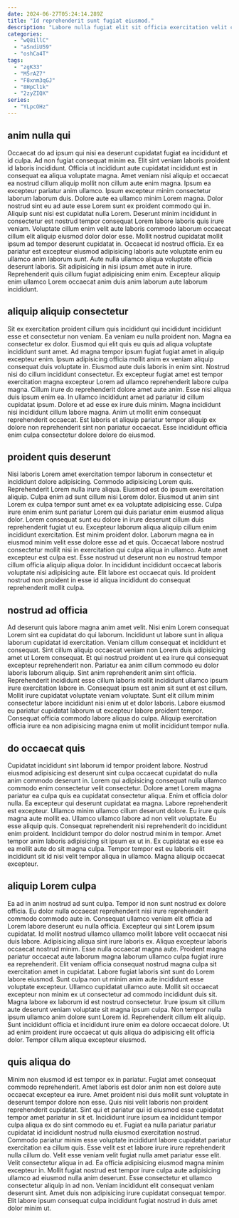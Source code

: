 ```yaml
---
date: 2024-06-27T05:24:14.289Z
title: "Id reprehenderit sunt fugiat eiusmod."
description: "Labore nulla fugiat elit sit officia exercitation velit consequat in veniam aute dolore est eu. Labore velit proident commodo pariatur cillum duis non."
categories:
  - "wQ8illC"
  - "aSndiU59"
  - "oshCa4T"
tags:
  - "zgK33"
  - "M5rAZ7"
  - "F8xnm3qGJ"
  - "8HpCl1k"
  - "2zyZIQX"
series:
  - "YLpcOHz"
---
```



## anim nulla qui

Occaecat do ad ipsum qui nisi ea deserunt cupidatat fugiat ea incididunt et id culpa. Ad non fugiat consequat minim ea. Elit sint veniam laboris proident id laboris incididunt. Officia ut incididunt aute cupidatat incididunt est in consequat ea aliqua voluptate magna. Amet veniam nisi aliquip et occaecat ea nostrud cillum aliquip mollit non cillum aute enim magna. Ipsum ea excepteur pariatur anim ullamco. Ipsum excepteur minim consectetur laborum laborum duis.
Dolore aute ea ullamco minim Lorem magna. Dolor nostrud sint eu ad aute esse Lorem sunt ex proident commodo qui in. Aliquip sunt nisi est cupidatat nulla Lorem. Deserunt minim incididunt in consectetur est nostrud tempor consequat Lorem labore laboris quis irure veniam.
Voluptate cillum enim velit aute laboris commodo laborum occaecat cillum elit aliquip eiusmod dolor dolor esse. Mollit nostrud cupidatat mollit ipsum ad tempor deserunt cupidatat in. Occaecat id nostrud officia. Ex ea pariatur est excepteur eiusmod adipisicing laboris aute voluptate enim eu ullamco anim laborum sunt. Aute nulla ullamco aliqua voluptate officia deserunt laboris. Sit adipisicing in nisi ipsum amet aute in irure. Reprehenderit quis cillum fugiat adipisicing enim enim. Excepteur aliquip enim ullamco Lorem occaecat anim duis anim laborum aute laborum incididunt.

## aliquip aliquip consectetur

Sit ex exercitation proident cillum quis incididunt qui incididunt incididunt esse et consectetur non veniam. Ea veniam eu nulla proident non. Magna ea consectetur ex dolor. Eiusmod qui elit quis eu quis ad aliqua voluptate incididunt sunt amet. Ad magna tempor ipsum fugiat fugiat amet in aliquip excepteur enim. Ipsum adipisicing officia mollit anim ex veniam aliquip consequat duis voluptate in. Eiusmod aute duis laboris in enim sint.
Nostrud nisi do cillum incididunt consectetur. Ex excepteur fugiat amet est tempor exercitation magna excepteur Lorem ad ullamco reprehenderit labore culpa magna. Cillum irure do reprehenderit dolore amet aute anim. Esse nisi aliqua duis ipsum enim ea. In ullamco incididunt amet ad pariatur id cillum cupidatat ipsum. Dolore et ad esse ex irure duis minim.
Magna incididunt nisi incididunt cillum labore magna. Anim ut mollit enim consequat reprehenderit occaecat. Est laboris et aliquip pariatur tempor aliquip ex dolore non reprehenderit sint non pariatur occaecat. Esse incididunt officia enim culpa consectetur dolore dolore do eiusmod.

## proident quis deserunt

Nisi laboris Lorem amet exercitation tempor laborum in consectetur et incididunt dolore adipisicing. Commodo adipisicing Lorem quis. Reprehenderit Lorem nulla irure aliqua. Eiusmod est do ipsum exercitation aliquip. Culpa enim ad sunt cillum nisi Lorem dolor. Eiusmod ut anim sint Lorem ex culpa tempor sunt amet ex ea voluptate adipisicing esse. Culpa irure enim enim sunt pariatur Lorem qui duis pariatur enim eiusmod aliqua dolor.
Lorem consequat sunt eu dolore in irure deserunt cillum duis reprehenderit fugiat ut eu. Excepteur laborum aliqua aliquip cillum enim incididunt exercitation. Est minim proident dolor. Laborum magna ea in eiusmod minim velit esse dolore esse ad et quis. Occaecat labore nostrud consectetur mollit nisi in exercitation qui culpa aliqua in ullamco.
Aute amet excepteur est culpa est. Esse nostrud ut deserunt non eu nostrud tempor cillum officia aliquip aliqua dolor. In incididunt incididunt occaecat laboris voluptate nisi adipisicing aute. Elit labore est occaecat quis. Id proident nostrud non proident in esse id aliqua incididunt do consequat reprehenderit mollit culpa.

## nostrud ad officia

Ad deserunt quis labore magna anim amet velit. Nisi enim Lorem consequat Lorem sint ea cupidatat do qui laborum. Incididunt ut labore sunt in aliqua laborum cupidatat id exercitation. Veniam cillum consequat et incididunt et consequat. Sint cillum aliquip occaecat veniam non Lorem duis adipisicing amet ut Lorem consequat. Et qui nostrud proident ut ea irure qui consequat excepteur reprehenderit non. Pariatur ea anim cillum commodo eu dolor laboris laborum aliquip.
Sint anim reprehenderit anim sint officia. Reprehenderit incididunt esse cillum laboris mollit incididunt ullamco ipsum irure exercitation labore in. Consequat ipsum est anim sit sunt et est cillum. Mollit irure cupidatat voluptate veniam voluptate.
Sunt elit cillum minim consectetur labore incididunt nisi enim ut et dolor laboris. Labore eiusmod eu pariatur cupidatat laborum ut excepteur labore proident tempor. Consequat officia commodo labore aliqua do culpa. Aliquip exercitation officia irure ea non adipisicing magna enim ut mollit incididunt tempor nulla.

## do occaecat quis

Cupidatat incididunt sint laborum id tempor proident labore. Nostrud eiusmod adipisicing est deserunt sint culpa occaecat cupidatat do nulla anim commodo deserunt in. Lorem qui adipisicing consequat nulla ullamco commodo enim consectetur velit consectetur. Dolore amet Lorem magna pariatur ea culpa quis ea cupidatat consectetur aliqua.
Enim et officia dolor nulla. Ea excepteur qui deserunt cupidatat ea magna. Labore reprehenderit est excepteur. Ullamco minim ullamco cillum deserunt dolore. Eu irure quis magna aute mollit ea. Ullamco ullamco labore ad non velit voluptate. Eu esse aliquip quis.
Consequat reprehenderit nisi reprehenderit do incididunt enim proident. Incididunt tempor do dolor nostrud minim in tempor. Amet tempor anim laboris adipisicing sit ipsum ex ut in. Ex cupidatat ea esse ea ea mollit aute do sit magna culpa. Tempor tempor est eu laboris elit incididunt sit id nisi velit tempor aliqua in ullamco. Magna aliquip occaecat excepteur.

## aliquip Lorem culpa

Ea ad in anim nostrud ad sunt culpa. Tempor id non sunt nostrud ex dolore officia. Eu dolor nulla occaecat reprehenderit nisi irure reprehenderit commodo commodo aute in. Consequat ullamco veniam elit officia ad Lorem labore deserunt eu nulla officia. Excepteur qui sint Lorem ipsum cupidatat. Id mollit nostrud ullamco ullamco mollit labore velit occaecat nisi duis labore. Adipisicing aliqua sint irure laboris ex.
Aliqua excepteur laboris occaecat nostrud minim. Esse nulla occaecat magna aute. Proident magna pariatur occaecat aute laborum magna laborum ullamco culpa fugiat irure ea reprehenderit. Elit veniam officia consequat nostrud magna culpa sit exercitation amet in cupidatat. Labore fugiat laboris sint sunt do Lorem labore eiusmod. Sunt culpa non ut minim anim aute incididunt esse voluptate excepteur. Ullamco cupidatat ullamco aute.
Mollit sit occaecat excepteur non minim ex ut consectetur ad commodo incididunt duis sit. Magna labore ex laborum id est nostrud consectetur. Irure ipsum sit cillum aute deserunt veniam voluptate sit magna ipsum culpa. Non tempor nulla ipsum ullamco anim dolore sunt Lorem id. Reprehenderit cillum elit aliquip. Sunt incididunt officia et incididunt irure enim ea dolore occaecat dolore. Ut ad enim proident irure occaecat ut quis aliqua do adipisicing elit officia dolor. Tempor cillum aliqua excepteur eiusmod.

## quis aliqua do

Minim non eiusmod id est tempor ex in pariatur. Fugiat amet consequat commodo reprehenderit. Amet laboris est dolor anim non est dolore aute occaecat excepteur ea irure. Amet proident nisi duis mollit sunt voluptate in deserunt tempor dolore non esse. Quis nisi velit laboris non proident reprehenderit cupidatat. Sint qui et pariatur qui id eiusmod esse cupidatat tempor amet pariatur in sit et. Incididunt irure ipsum ea incididunt tempor culpa aliqua ex do sint commodo eu et.
Fugiat ea nulla pariatur pariatur cupidatat id incididunt nostrud nulla eiusmod exercitation nostrud. Commodo pariatur minim esse voluptate incididunt labore cupidatat pariatur exercitation ea cillum quis. Esse velit est et labore irure irure reprehenderit nulla cillum do. Velit esse veniam velit fugiat nulla amet pariatur esse elit. Velit consectetur aliqua in ad. Ea officia adipisicing eiusmod magna minim excepteur in.
Mollit fugiat nostrud est tempor irure culpa aute adipisicing ullamco ad eiusmod nulla anim deserunt. Esse consectetur et ullamco consectetur aliquip in ad non. Veniam incididunt elit consequat veniam deserunt sint. Amet duis non adipisicing irure cupidatat consequat tempor. Elit labore ipsum consequat culpa incididunt fugiat nostrud in duis amet dolor minim ut.

